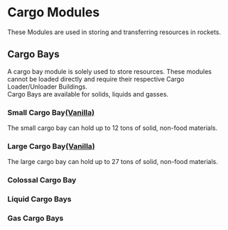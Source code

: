 # Cargo Modules

These Modules are used in storing and transferring resources in rockets.

## Cargo Bays

A cargo bay module is solely used to store resources. These modules cannot be loaded directly and require their respective Cargo Loader/Unloader Buildings.<br>
Cargo Bays are available for solids, liquids and gasses.

### Small Cargo Bay[(Vanilla)](<https://oxygennotincluded.wiki.gg/wiki/Cargo_Bay_(Spaced_Out)>)

The small cargo bay can hold up to 12 tons of solid, non-food materials.

### Large Cargo Bay[(Vanilla)](https://oxygennotincluded.wiki.gg/wiki/Large_Cargo_Bay)

The large cargo bay can hold up to 27 tons of solid, non-food materials.

### Colossal Cargo Bay

### Liquid Cargo Bays

### Gas Cargo Bays
